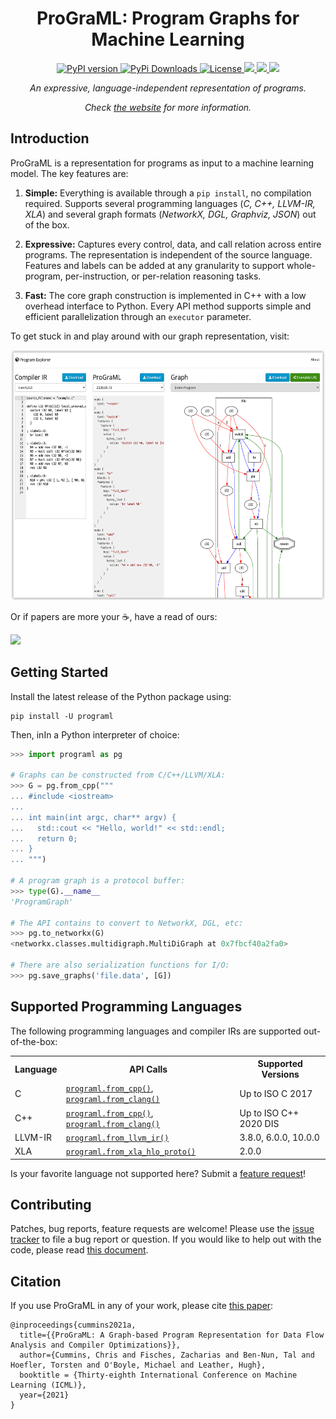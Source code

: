 <h1 align="center">ProGraML: Program Graphs for Machine Learning</h1>

<p align="center">
  <!-- PyPi Version -->
  <a href="https://pypi.org/project/programl/">
      <img src="https://badge.fury.io/py/programl.svg" alt="PyPI version" height="20">
  </a>
  <!-- Downloads counter -->
  <a href="https://pypi.org/project/programl/">
      <img src="https://pepy.tech/badge/programl" alt="PyPi Downloads" height="20">
  </a>
  <!-- license -->
  <a href="https://tldrlegal.com/license/apache-license-2.0-(apache-2.0)">
      <img src="https://img.shields.io/pypi/l/programl" alt="License" height="20">
  </a>
  <!-- CI status -->
  <a href="https://github.com/ChrisCummins/ProGraML/actions?query=workflow%3ACI+branch%3Astable">
    <img src="https://github.com/ChrisCummins/ProGraML/workflows/CI/badge.svg?branch=stable">
  </a>
  <!-- Better code -->
  <a href="https://bettercodehub.com/results/ChrisCummins/ProGraML">
    <img src="https://bettercodehub.com/edge/badge/ChrisCummins/ProGraML?branch=stable">
  </a>
  <!-- Commit counter -->
  <a href="https://github.com/ChrisCummins/ProGraML/graphs/commit-activity">
    <img src="https://img.shields.io/github/commit-activity/y/ChrisCummins/ProGraML.svg?color=yellow">
  </a>
</p>

<p align="center">
  <i>An expressive, language-independent representation of programs.</i>
</p>
<p align="center">
  <i>
    Check <a href="https://chriscummins.cc/ProGraML">the website</a>
    for more information.
  </i>
</p>


## Introduction

ProGraML is a representation for programs as input to a machine learning model.
The key features are:

1. **Simple:** Everything is available through a `pip install`, no compilation
   required. Supports several programming languages (*C, C++, LLVM-IR, XLA*) and
   several graph formats (*NetworkX, DGL, Graphviz, JSON*) out of the box.

2. **Expressive:** Captures every control, data, and call relation across entire
   programs. The representation is independent of the source language. Features
   and labels can be added at any granularity to support whole-program,
   per-instruction, or per-relation reasoning tasks.

3. **Fast:** The core graph construction is implemented in C++ with a low
   overhead interface to Python. Every API method supports simple and efficient
   parallelization through an `executor` parameter.

To get stuck in and play around with our graph representation, visit:

<a href="https://chriscummins.cc/s/program_explorer">
  <img height="400" src="https://github.com/ChrisCummins/ProGraML/raw/development/Documentation/assets/program_explorer.png">
</a>

Or if papers are more your ☕, have a read of ours:

<a href="https://chriscummins.cc/pub/2021-icml.pdf">
  <img height="325" src="https://github.com/ChrisCummins/ProGraML/raw/development/Documentation/icml-2021/paper.png">
</a>


## Getting Started

Install the latest release of the Python package using:

```
pip install -U programl
```

Then, inIn a Python interpreter of choice:

```py
>>> import programl as pg

# Graphs can be constructed from C/C++/LLVM/XLA:
>>> G = pg.from_cpp("""
... #include <iostream>
...
... int main(int argc, char** argv) {
...   std::cout << "Hello, world!" << std::endl;
...   return 0;
... }
... """)

# A program graph is a protocol buffer:
>>> type(G).__name__
'ProgramGraph'

# The API contains to convert to NetworkX, DGL, etc:
>>> pg.to_networkx(G)
<networkx.classes.multidigraph.MultiDiGraph at 0x7fbcf40a2fa0>

# There are also serialization functions for I/O:
>>> pg.save_graphs('file.data', [G])
```


## Supported Programming Languages

The following programming languages and compiler IRs are supported
out-of-the-box:

<table>
  <tr>
    <th>Language</th>
    <th>API Calls</th>
    <th>Supported Versions</th>
  </tr>
  <tr>
    <td>C</td>
    <td>
      <a href="https://chriscummins.cc/ProGraML/api/python.html#programl.from_cpp"><code>programl.from_cpp()</code></a>,
      <a href="https://chriscummins.cc/ProGraML/api/python.html#programl.from_clang"><code>programl.from_clang()</code></a>
    </td>
    <td>Up to ISO C 2017</td>
  </tr>
  <tr>
    <td>C++</td>
    <td>
      <a href="https://chriscummins.cc/ProGraML/api/python.html#programl.from_cpp"><code>programl.from_cpp()</code></a>,
      <a href="https://chriscummins.cc/ProGraML/api/python.html#programl.from_clang"><code>programl.from_clang()</code></a>
    </td>
    <td>Up to ISO C++ 2020 DIS</td>
  </tr>
  <tr>
    <td>LLVM-IR</td>
    <td>
      <a href="https://chriscummins.cc/ProGraML/api/python.html#programl.from_llvm_ir"><code>programl.from_llvm_ir()</code></a>
    </td>
    <td>3.8.0, 6.0.0, 10.0.0</td>
  </tr>
  <tr>
    <td>XLA</td>
    <td>
      <a href="https://chriscummins.cc/ProGraML/api/python.html#programl.from_xla_hlo_proto"><code>programl.from_xla_hlo_proto()</code></a>
    </td>
    <td>2.0.0</td>
  </tr>
</table>

Is your favorite language not supported here? Submit a [feature
request](https://github.com/ChrisCummins/ProGraML/issues/new/choose)!


## Contributing

Patches, bug reports, feature requests are welcome! Please use the
[issue tracker](https://github.com/ChrisCummins/ProGraML/issues) to file a
bug report or question. If you would like to help out with the code, please
read [this document](CONTRIBUTING.md).


## Citation

If you use ProGraML in any of your work, please cite [this
paper](https://chriscummins.cc/pub/2021-icml.pdf):

```
@inproceedings{cummins2021a,
  title={{ProGraML: A Graph-based Program Representation for Data Flow Analysis and Compiler Optimizations}},
  author={Cummins, Chris and Fisches, Zacharias and Ben-Nun, Tal and Hoefler, Torsten and O'Boyle, Michael and Leather, Hugh},
  booktitle = {Thirty-eighth International Conference on Machine Learning (ICML)},
  year={2021}
}
```
